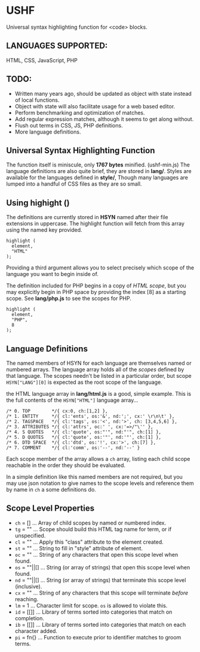 # USHF
Universal syntax highlighting function for &lt;code> blocks.

## LANGUAGES SUPPORTED:

HTML, CSS, JavaScript, PHP

## TODO:

* Written many years ago, should be updated as object with state instead of local functions.
* Object with state will also facilitate usage for a web based editor.
* Perform benchmarking and optimization of matches.
* Add regular expression matches, although it seems to get along without.
* Flush out terms in CSS, JS, PHP definitions.
* More language definitions.

## Universal Syntax Highlighting Function

The function itself is miniscule, only **1767 bytes** minified. (ushf-min.js)
The language definitions are also quite brief, they are stored in **lang/**.
Styles are available for the languages defined in **style/**,
Though many languages are lumped into a handful of CSS files as they are so
small.

## Using highight ()

The definitions are currently stored in **HSYN** named after their file extensions in uppercase.
The highlight function will fetch from this array using the named key provided.

```javascript:
highlight (
  element,
  "HTML"
);
```

Providing a third argument allows you to select precisely which scope of the language you want to begin inside of. 

The definition included for PHP begins in a copy of *HTML scope*, but you may explicitly begin in PHP space by providing the index [8] as a starting scope.
See **lang/php.js** to see the scopes for PHP.

```javascript:
highlight (
  element,
  "PHP",
  8
);
```

## Language Definitions

The named members of HSYN for each language are themselves named or numbered arrays. The language array holds all of the *scopes* defined by that language. The scopes needn't be listed in a particular order, but scope `HSYN["LANG"][0]` is expected as the root scope of the language.

the HTML language array in **lang/html.js** is a good, simple example. This is the full contents of the `HSYN["HTML"]` language array...

```javascript:
/* 0. TOP        */{ cx:0, ch:[1,2] },
/* 1. ENTITY     */{ cl:'ents', os:'&', nd:';', cx:' \r\n\t' },
/* 2. TAGSPACE   */{ cl:'tags', os:'<', nd:'>', ch: [3,4,5,6] },
/* 3. ATTRIBUTES */{ cl:'attrs', oc:' ', cx:'=>/"\'' },
/* 4. S QUOTES   */{ cl:'quote', os:"'", nd:"'", ch:[1] },
/* 5. D QUOTES   */{ cl:'quote', os:'"', nd:'"', ch:[1] },
/* 6. DTD SPACE  */{ cl:'dtd', os:'!', cx:'>', ch:[7] },
/* 7. COMMENT    */{ cl:'comm', os:'--', nd:'--' }
```

Each scope member of the array allows a `ch` array, listing each child scope reachable in the order they should be evaluated.

In a simple definition like this named members are not required, but you may use json notation to give names to the scope levels and reference them by name in `ch` a some definitions do.

## Scope Level Properties

* `ch` = [] ... Array of child scopes by named or numbered index.
* `tg` = "" ... Scope should build this HTML tag name for term, or <span> if unspecified.
* `cl` = "" ... Apply this "class" attribute to the element created.
* `st` = "" ... String to fill in "style" attribute of element.
* `oc` = "" ... String of any characters that open this scope level when found.
* `os` = ""||[] ... String (or array of strings) that open this scope level when found.
* `nd` = ""||[] ... String (or array of strings) that terminate this scope level (inclusive).
* `cx` = "" ... String of any characters that this scope will terminate *before* reaching.
* `lm` = 1 ... Character limit for scope. `os` is allowed to violate this.
* `id` = [[]] ... Library of terms sorted into categories that match on completion.
* `ib` = [[]] ... Library of terms sorted into categories that match on each character added.
* `pi` = fn{} ... Function to execute prior to identifier matches to groom terms.







